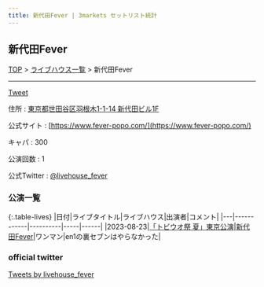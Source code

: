 ```yaml
---
title: 新代田Fever | 3markets セットリスト統計
---
```

## 新代田Fever

[TOP](/setlist/) > [ライブハウス一覧](livehouses.html) > 新代田Fever

___

<a href="https://twitter.com/share?ref_src=twsrc%5Etfw" data-text="3markets[ ]セットリスト > 新代田Fever" class="twitter-share-button" data-via="3markets" data-hashtags="3markets" data-related="3markets" data-show-count="false">Tweet</a>

住所
:    <a href="https://www.google.co.jp/maps/search/%E6%9D%B1%E4%BA%AC%E9%83%BD%E4%B8%96%E7%94%B0%E8%B0%B7%E5%8C%BA%E7%BE%BD%E6%A0%B9%E6%9C%A81-1-14%20%E6%96%B0%E4%BB%A3%E7%94%B0%E3%83%93%E3%83%AB1F" rel="noopener noreferrer" target="_blank">東京都世田谷区羽根木1-1-14 新代田ビル1F</a>

公式サイト
:    [https://www.fever-popo.com/](https://www.fever-popo.com/)

キャパ
:    300

公演回数
: 1


公式Twitter
: <a href="https://twitter.com/livehouse_fever">@livehouse_fever</a>


### 公演一覧

{:.table-lives}
|日付|ライブタイトル|ライブハウス|出演者|コメント|
|---|------------|----------|-----|------|
|<span class="nowrap">2023-08-23</span>|[「トビウオ祭 夏」東京公演](live077.html)|[新代田Fever](livehouse057.html)|ワンマン|en1の裏セブンはやらなかった|




### official twitter

<a class="twitter-timeline" href="https://twitter.com/livehouse_fever?ref_src=twsrc%5Etfw">Tweets by livehouse_fever</a> <script async src="https://platform.twitter.com/widgets.js" charset="utf-8"></script>


<script async src="https://platform.twitter.com/widgets.js" charset="utf-8"></script>